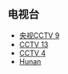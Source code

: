 ## 电视台

* [央视CCTV 9](http://39.134.66.66/PLTV/88888888/224/3221225519/index.m3u8)
* <a href="http://39.134.66.66/PLTV/88888888/224/3221225812/index.m3u8">CCTV 13</a>
* <a href="http://39.134.66.66/PLTV/88888888/224/3221225797/index.m3u8">CCTV 4</a>
* <a href="http://39.134.24.24/PLTV/88888888/224/3221225694/index.m3u8">Hunan</a>


<style>
section.page-header {
    display: none;    
}
</style>
<script>
    document.title = "电视";
</script>